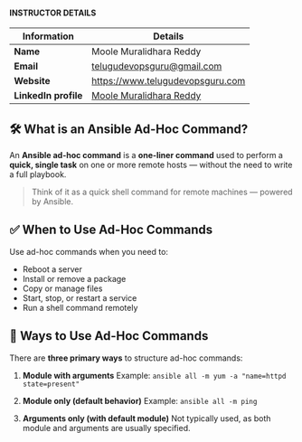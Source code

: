#### INSTRUCTOR DETAILS

|  Information             | Details                                                                      |
|----------------------    |------------------------------------------------------------------------------|
| **Name**                 | Moole Muralidhara Reddy                                                      |
| **Email**                | telugudevopsguru@gmail.com                                                |
| **Website**              | https://www.telugudevopsguru.com               |
| **LinkedIn profile**     | [Moole Muralidhara Reddy](https://www.linkedin.com/in/moole-muralidhara-reddy) |

## 🛠️ **What is an Ansible Ad-Hoc Command?**

An **Ansible ad-hoc command** is a **one-liner command** used to perform a **quick, single task** on one or more remote hosts — without the need to write a full playbook.

> Think of it as a quick shell command for remote machines — powered by Ansible.


## ✅ **When to Use Ad-Hoc Commands**

Use ad-hoc commands when you need to:

* Reboot a server
* Install or remove a package
* Copy or manage files
* Start, stop, or restart a service
* Run a shell command remotely

## 🧩 **Ways to Use Ad-Hoc Commands**

There are **three primary ways** to structure ad-hoc commands:

1. **Module with arguments**
   Example: `ansible all -m yum -a "name=httpd state=present"`

2. **Module only (default behavior)**
   Example: `ansible all -m ping`

3. **Arguments only (with default module)**
   Not typically used, as both module and arguments are usually specified.
